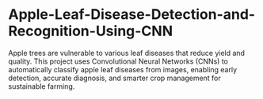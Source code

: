 # Apple-Leaf-Disease-Detection-and-Recognition-Using-CNN
Apple trees are vulnerable to various leaf diseases that reduce yield and quality. This project uses Convolutional Neural Networks (CNNs) to automatically classify apple leaf diseases from images, enabling early detection, accurate diagnosis, and smarter crop management for sustainable farming.
